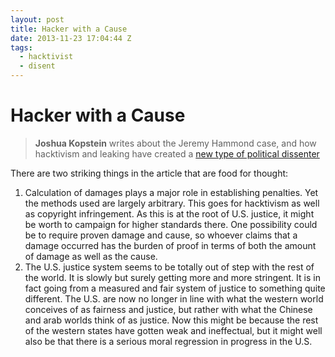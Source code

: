 ```yaml
---
layout: post
title: Hacker with a Cause
date: 2013-11-23 17:04:44 Z
tags:
  - hacktivist
  - disent
---
```

# Hacker with a Cause

> **Joshua Kopstein** writes about the Jeremy Hammond case, and how hacktivism and leaking have created a [new type of political dissenter](http://nyr.kr/1i0mexn)

There are two striking things in the article that are food for thought:

1.  Calculation of damages plays a major role in establishing penalties. Yet the methods used are largely arbitrary. This goes for hacktivism as well as copyright infringement. As this is at the root of U.S. justice, it might be worth to campaign for higher standards there. One possibility could be to require proven damage and cause, so whoever claims that a damage occurred has the burden of proof in terms of both the amount of damage as well as the cause.
2.  The U.S. justice system seems to be totally out of step with the rest of the world. It is slowly but surely getting more and more stringent. It is in fact going from a measured and fair system of justice to something quite different. The U.S. are now no longer in line with what the western world conceives of as fairness and justice, but rather with what the Chinese and arab worlds think of as justice. Now this might be because the rest of the western states have gotten weak and ineffectual, but it might well also be that there is a serious moral regression in progress in the U.S.
